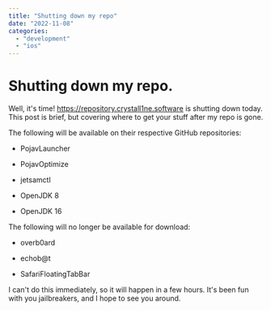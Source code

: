 ```yaml
---
title: "Shutting down my repo"
date: "2022-11-08"
categories: 
  - "development"
  - "ios"
---
```


# Shutting down my repo.

Well, it's time! https://repository.crystall1ne.software is shutting down today. This post is brief, but covering where to get your stuff after my repo is gone.

The following will be available on their respective GitHub repositories:

- PojavLauncher

- PojavOptimize

- jetsamctl

- OpenJDK 8

- OpenJDK 16

The following will no longer be available for download:

- overb0ard

- echob@t

- SafariFloatingTabBar

I can't do this immediately, so it will happen in a few hours. It's been fun with you jailbreakers, and I hope to see you around.
